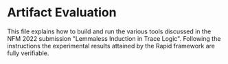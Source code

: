 # Artifact Evaluation

This file explains how to build and run the various tools discussed in the NFM 2022 submission 
"Lemmaless Induction in Trace Logic". Following the instructions the experimental results 
attained by the Rapid framework are fully verifiable.



